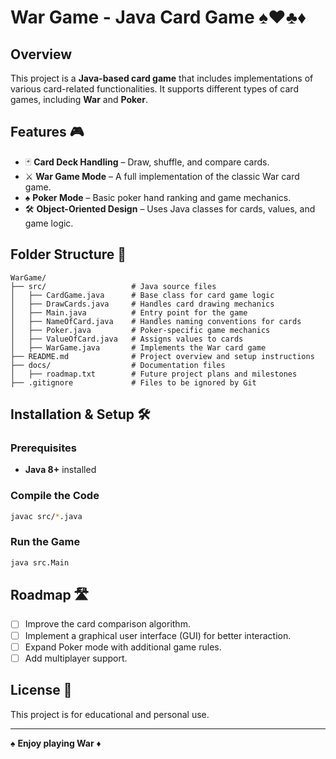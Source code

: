# War Game - Java Card Game ♠️♥️♣️♦️

## Overview
This project is a **Java-based card game** that includes implementations of various card-related functionalities. It supports different types of card games, including **War** and **Poker**.

## Features 🎮
- 🃏 **Card Deck Handling** – Draw, shuffle, and compare cards.
- ⚔️ **War Game Mode** – A full implementation of the classic War card game.
- ♠️ **Poker Mode** – Basic poker hand ranking and game mechanics.
- 🛠️ **Object-Oriented Design** – Uses Java classes for cards, values, and game logic.

## Folder Structure 📂
```
WarGame/
├── src/                   # Java source files
│   ├── CardGame.java      # Base class for card game logic
│   ├── DrawCards.java     # Handles card drawing mechanics
│   ├── Main.java          # Entry point for the game
│   ├── NameOfCard.java    # Handles naming conventions for cards
│   ├── Poker.java         # Poker-specific game mechanics
│   ├── ValueOfCard.java   # Assigns values to cards
│   ├── WarGame.java       # Implements the War card game
├── README.md              # Project overview and setup instructions
├── docs/                  # Documentation files
│   ├── roadmap.txt        # Future project plans and milestones
├── .gitignore             # Files to be ignored by Git
```

## Installation & Setup 🛠️
### Prerequisites
- **Java 8+** installed

### Compile the Code
```sh
javac src/*.java
```

### Run the Game
```sh
java src.Main
```

## Roadmap 🛣️
- [ ] Improve the card comparison algorithm.
- [ ] Implement a graphical user interface (GUI) for better interaction.
- [ ] Expand Poker mode with additional game rules.
- [ ] Add multiplayer support.

## License 📜
This project is for educational and personal use.

---
♠️ **Enjoy playing War** ♦️

